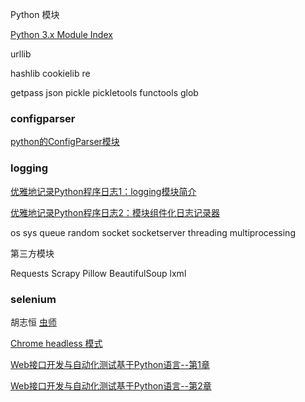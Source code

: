 Python 模块

[Python 3.x Module Index](https://docs.python.org/3/py-modindex.html)

urllib

hashlib
cookielib
re

getpass
json
pickle
pickletools
functools
glob

### configparser
[ python的ConfigParser模块](http://blog.csdn.net/miner_k/article/details/77857292)

### logging

[优雅地记录Python程序日志1：logging模块简介](http://zmister.com/archives/213.html)

[优雅地记录Python程序日志2：模块组件化日志记录器](http://zmister.com/archives/217.html)

os
sys
queue
random
socket
socketserver
threading
multiprocessing



第三方模块

Requests
Scrapy
Pillow
BeautifulSoup
lxml

### selenium
胡志恒
[虫师](http://www.cnblogs.com/fnng/)

[Chrome headless 模式](http://www.cnblogs.com/fnng/p/7797839.html)

[Web接口开发与自动化测试基于Python语言--第1章](http://blog.csdn.net/zhaoxz1985/article/details/72780085)

[Web接口开发与自动化测试基于Python语言--第2章](http://blog.csdn.net/zhaoxz1985/article/details/72862466)